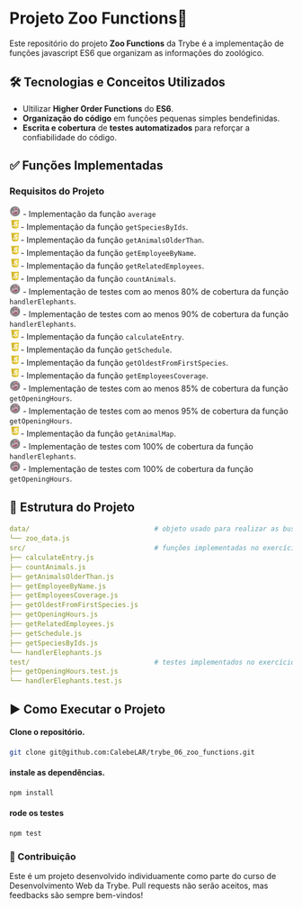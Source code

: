 # Projeto Zoo Functions🚀

Este repositório do projeto **Zoo Functions** da Trybe é a implementação de funções javascript ES6 que organizam as informações do zoológico.

## 🛠️ Tecnologias e Conceitos Utilizados
- Ultilizar **Higher Order Functions** do **ES6**.  
- **Organização do código** em funções pequenas simples bendefinidas.  
- **Escrita e cobertura** de **testes automatizados** para reforçar a confiabilidade do código.  

## ✅ Funções Implementadas  
### Requisitos do Projeto  
<img alt="icon-jest" src="./readme-jest-icon.png" width="20"/> - Implementação da função `average`<br>
<img alt="icon-jest" src="./readme-js-icon.webp" width="20"/>- Implementação da função `getSpeciesByIds`. <br>
<img alt="icon-jest" src="./readme-js-icon.webp" width="20"/>- Implementação da função `getAnimalsOlderThan`. <br>
<img alt="icon-jest" src="./readme-js-icon.webp" width="20"/>- Implementação da função `getEmployeeByName`. <br>
<img alt="icon-jest" src="./readme-js-icon.webp" width="20"/>- Implementação da função `getRelatedEmployees`. <br>
<img alt="icon-jest" src="./readme-js-icon.webp" width="20"/>- Implementação da função `countAnimals`. <br>
<img alt="icon-jest" src="./readme-jest-icon.png" width="20"/> - Implementação de testes com ao menos 80% de cobertura da função `handlerElephants`. <br>
<img alt="icon-jest" src="./readme-jest-icon.png" width="20"/> - Implementação de testes com ao menos 90% de cobertura da função `handlerElephants`. <br>
<img alt="icon-jest" src="./readme-js-icon.webp" width="20"/>- Implementação da função `calculateEntry`. <br>
<img alt="icon-jest" src="./readme-js-icon.webp" width="20"/>- Implementação da função `getSchedule`. <br>
<img alt="icon-jest" src="./readme-js-icon.webp" width="20"/>- Implementação da função `getOldestFromFirstSpecies`. <br>
<img alt="icon-jest" src="./readme-js-icon.webp" width="20"/>- Implementação da função `getEmployeesCoverage`. <br>
<img alt="icon-jest" src="./readme-jest-icon.png" width="20"/> - Implementação de testes com ao menos 85% de cobertura da função `getOpeningHours`. <br>
<img alt="icon-jest" src="./readme-jest-icon.png" width="20"/> - Implementação de testes com ao menos 95% de cobertura da função `getOpeningHours`. <br>
<img alt="icon-jest" src="./readme-js-icon.webp" width="20"/>- Implementação da função `getAnimalMap`. <br>
<img alt="icon-jest" src="./readme-jest-icon.png" width="20"/> - Implementação de testes com 100% de cobertura da função `handlerElephants`. <br>
<img alt="icon-jest" src="./readme-jest-icon.png" width="20"/> - Implementação de testes com 100% de cobertura da função `getOpeningHours`. <br>


## 📁 Estrutura do Projeto
```yaml
data/                               # objeto usado para realizar as buscas  
└── zoo_data.js  
src/                                # funções implementadas no exercício  
├── calculateEntry.js  
├── countAnimals.js                
├── getAnimalsOlderThan.js  
├── getEmployeeByName.js  
├── getEmployeesCoverage.js  
├── getOldestFromFirstSpecies.js  
├── getOpeningHours.js  
├── getRelatedEmployees.js  
├── getSchedule.js  
├── getSpeciesByIds.js  
└── handlerElephants.js  
test/                               # testes implementados no exercício    
├── getOpeningHours.test.js  
└── handlerElephants.test.js  
```

## ▶️ Como Executar o Projeto

#### Clone o repositório.
```bash
git clone git@github.com:CalebeLAR/trybe_06_zoo_functions.git
```

#### instale as dependências.
```bash
npm install
```

#### rode os testes
```bash
npm test
```

### 🤝 Contribuição
Este é um projeto desenvolvido individuamente como parte do curso de Desenvolvimento Web da Trybe. Pull requests não serão aceitos, mas feedbacks são sempre bem-vindos!

